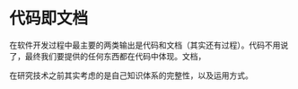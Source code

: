 # 代码即文档

在软件开发过程中最主要的两类输出是代码和文档（其实还有过程）。代码不用说了，最终我们要提供的任何东西都在代码中体现。文档，

在研究技术之前其实考虑的是自己知识体系的完整性，以及运用方式。